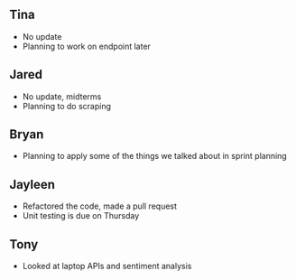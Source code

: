 ## Tina
* No update
* Planning to work on endpoint later

## Jared
* No update, midterms
* Planning to do scraping

## Bryan
* Planning to apply some of the things we talked about in sprint planning

## Jayleen
* Refactored the code, made a pull request
* Unit testing is due on Thursday

## Tony
* Looked at laptop APIs and sentiment analysis
